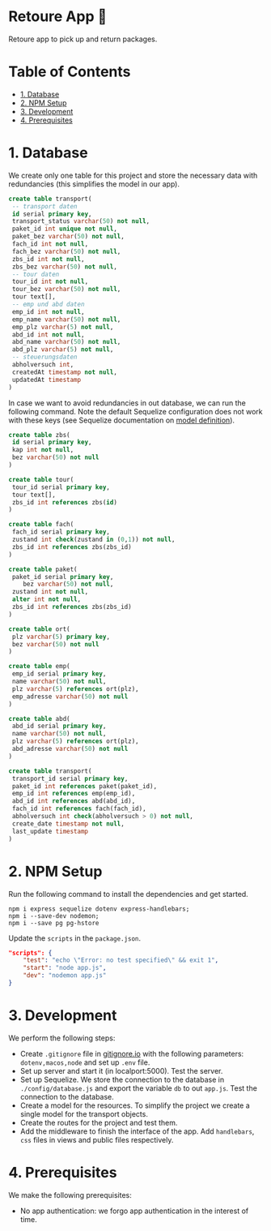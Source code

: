 <!-- omit in toc -->
# Retoure App 🚚

Retoure app to pick up and return packages.

<!-- omit in toc -->
# Table of Contents
<!-- toc here -->
- [1. Database](#1-database)
- [2. NPM Setup](#2-npm-setup)
- [3. Development](#3-development)
- [4. Prerequisites](#4-prerequisites)

# 1. Database

We create only one table for this project and store the necessary data with redundancies (this simplifies the model in our app).

```sql
create table transport(
 -- transport daten
 id serial primary key, 
 transport_status varchar(50) not null, 
 paket_id int unique not null, 
 paket_bez varchar(50) not null, 
 fach_id int not null, 
 fach_bez varchar(50) not null, 
 zbs_id int not null,
 zbs_bez varchar(50) not null,
 -- tour daten
 tour_id int not null,
 tour_bez varchar(50) not null, 
 tour text[],
 -- emp und abd daten
 emp_id int not null,
 emp_name varchar(50) not null, 
 emp_plz varchar(5) not null, 
 abd_id int not null, 
 abd_name varchar(50) not null, 
 abd_plz varchar(5) not null, 
 -- steuerungsdaten
 abholversuch int,
 createdAt timestamp not null, 
 updatedAt timestamp
)
```

In case we want to avoid redundancies in out database, we can run the following command. Note the default Sequelize configuration does not work with these keys (see Sequelize documentation on [model definition](https://sequelize.org/v5/manual/models-definition.html)).  

```sql
create table zbs(
 id serial primary key, 
 kap int not null, 
 bez varchar(50) not null
)

create table tour(
 tour_id serial primary key, 
 tour text[],
 zbs_id int references zbs(id)
)

create table fach(
 fach_id serial primary key, 
 zustand int check(zustand in (0,1)) not null,
 zbs_id int references zbs(zbs_id)
)

create table paket(
 paket_id serial primary key, 
    bez varchar(50) not null,
 zustand int not null, 
 alter int not null, 
 zbs_id int references zbs(zbs_id)
)

create table ort(
 plz varchar(5) primary key, 
 bez varchar(50) not null
)

create table emp(
 emp_id serial primary key, 
 name varchar(50) not null, 
 plz varchar(5) references ort(plz),
 emp_adresse varchar(50) not null
)

create table abd(
 abd_id serial primary key, 
 name varchar(50) not null, 
 plz varchar(5) references ort(plz),
 abd_adresse varchar(50) not null
)

create table transport(
 transport_id serial primary key, 
 paket_id int references paket(paket_id),
 emp_id int references emp(emp_id),
 abd_id int references abd(abd_id),
 fach_id int references fach(fach_id),
 abholversuch int check(abholversuch > 0) not null,
 create_date timestamp not null, 
 last_update timestamp
)
```

# 2. NPM Setup

Run the following command to install the dependencies and get started.

```shell
npm i express sequelize dotenv express-handlebars;
npm i --save-dev nodemon; 
npm i --save pg pg-hstore
```

Update the `scripts` in the `package.json`.

```json
"scripts": {
    "test": "echo \"Error: no test specified\" && exit 1",
    "start": "node app.js",
    "dev": "nodemon app.js"
}
```

# 3. Development

We perform the following steps:

- Create `.gitignore` file in [gitignore.io](https://www.toptal.com/developers/gitignore) with the following parameters: `dotenv,macos,node` and set up `.env` file.
- Set up server and start it (in localport:5000). Test the server.
- Set up Sequelize. We store the connection to the database in `./config/database.js` and export the variable `db` to out `app.js`. Test the connection to the database.
- Create a model for the resources. To simplify the project we create a single model for the transport objects.
- Create the routes for the project and test them.
- Add the middleware to finish the interface of the app. Add `handlebars`, `css` files in views and public files respectively. 

# 4. Prerequisites

We make the following prerequisites:

- No app authentication: we forgo app authentication in the interest of time.
